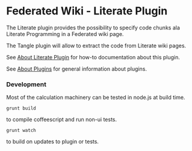 # Federated Wiki - Literate Plugin

The Literate plugin provides the possibility to specify code chunks ala Literate Programming in a Federated wiki page.

The Tangle plugin will allow to extract the code from Literate wiki pages.

See [About Literate Plugin](http://fed.wiki.org/about-literate-plugin.html) for how-to documentation about this plugin.

See [About Plugins](http://plugins.fed.wiki.org/about-plugins.html) for general information about plugins.

### Development

Most of the calculation machinery can be tested in node.js at build time.

```
grunt build
```
to compile coffeescript and run non-ui tests.
```
grunt watch
````
to build on updates to plugin or tests.
